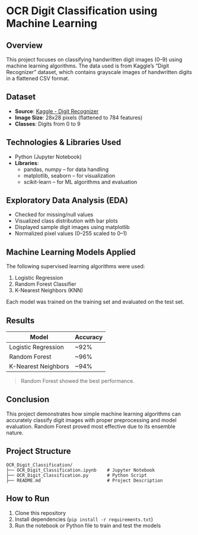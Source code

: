 # OCR Digit Classification using Machine Learning

##  Overview
This project focuses on classifying handwritten digit images (0–9) using machine learning algorithms. The data used is from Kaggle’s “Digit Recognizer” dataset, which contains grayscale images of handwritten digits in a flattened CSV format.

##  Dataset
- **Source**: [Kaggle - Digit Recognizer](https://www.kaggle.com/competitions/digit-recognizer/data)
- **Image Size**: 28x28 pixels (flattened to 784 features)
- **Classes**: Digits from 0 to 9

##  Technologies & Libraries Used
- Python (Jupyter Notebook)
- **Libraries**:
  - pandas, numpy – for data handling
  - matplotlib, seaborn – for visualization
  - scikit-learn – for ML algorithms and evaluation

##  Exploratory Data Analysis (EDA)
- Checked for missing/null values
- Visualized class distribution with bar plots
- Displayed sample digit images using matplotlib
- Normalized pixel values (0–255 scaled to 0–1)

##  Machine Learning Models Applied
The following supervised learning algorithms were used:
1. Logistic Regression
2. Random Forest Classifier
3. K-Nearest Neighbors (KNN)

Each model was trained on the training set and evaluated on the test set.

##  Results

| Model                 | Accuracy   |
|----------------------|------------|
| Logistic Regression  | ~92%       |
| Random Forest        | ~96%       |
| K-Nearest Neighbors  | ~94%       |

>  Random Forest showed the best performance.

##  Conclusion
This project demonstrates how simple machine learning algorithms can accurately classify digit images with proper preprocessing and model evaluation. Random Forest proved most effective due to its ensemble nature.

##  Project Structure
```
OCR_Digit_Classification/
├── OCR_Digit_Classification.ipynb    # Jupyter Notebook
├── OCR_Digit_Classification.py       # Python Script
├── README.md                         # Project Description
```

##  How to Run
1. Clone this repository
2. Install dependencies (`pip install -r requirements.txt`)
3. Run the notebook or Python file to train and test the models
